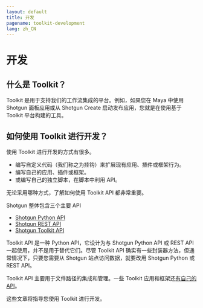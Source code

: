 ```yaml
---
layout: default
title: 开发
pagename: toolkit-development
lang: zh_CN
---
```


# 开发

## 什么是 Toolkit？

Toolkit 是用于支持我们的工作流集成的平台。例如，如果您在 Maya 中使用 Shotgun 面板应用或从 Shotgun Create 启动发布应用，您就是在使用基于 Toolkit 平台构建的工具。

## 如何使用 Toolkit 进行开发？

使用 Toolkit 进行开发的方式有很多。

- 编写自定义代码（我们称之为挂钩）来扩展现有应用、插件或框架行为。
- 编写自己的应用、插件或框架。
- 或编写自己的独立脚本，在脚本中利用 API。

无论采用哪种方式，了解如何使用 Toolkit API 都非常重要。

Shotgun 整体包含三个主要 API
- [Shotgun Python API](https://developer.shotgunsoftware.com/python-api)
- [Shotgun REST API](https://developer.shotgunsoftware.com/rest-api/)
- [Shotgun Toolkit API](https://developer.shotgunsoftware.com/tk-core)

Toolkit API 是一种 Python API，它设计为与 Shotgun Python API 或 REST API 一起使用，并不是用于替代它们。尽管 Toolkit API 确实有一些封装器方法，但通常情况下，只要您需要从 Shotgun 站点访问数据，就要改用 Shotgun Python 或 REST API。

Toolkit API 主要用于文件路径的集成和管理。一些 Toolkit 应用和框架还[有自己的 API](../../reference/pipeline-integrations.md)。

这些文章将指导您使用 Toolkit 进行开发。